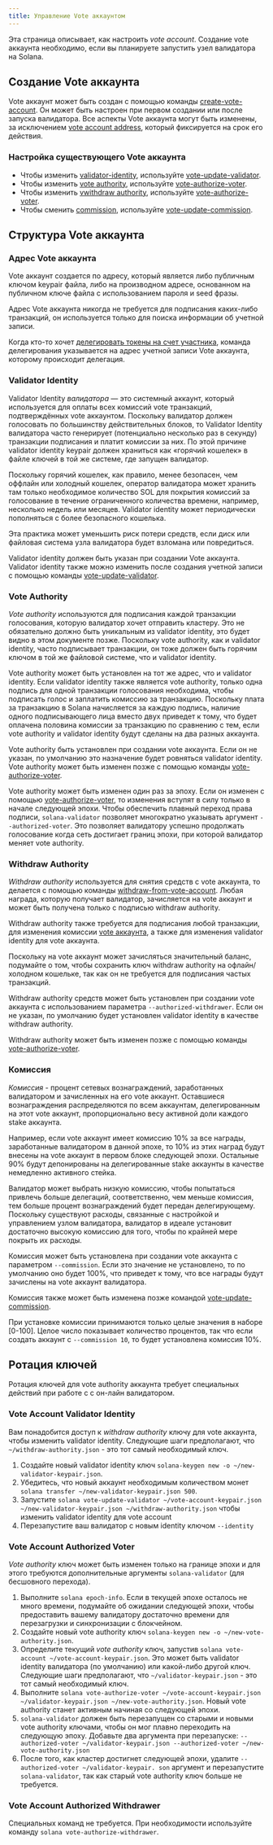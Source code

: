```yaml
---
title: Управление Vote аккаунтом
---
```


Эта страница описывает, как настроить _vote account_. Создание vote аккаунта необходимо, если вы планируете запустить узел валидатора на Solana.

## Создание Vote аккаунта

Vote аккаунт может быть создан с помощью команды [create-vote-account](../cli/usage.md#solana-create-vote-account). Он может быть настроен при первом создании или после запуска валидатора. Все аспекты Vote аккаунта могут быть изменены, за исключением [vote account address](#vote-account-address), который фиксируется на срок его действия.

### Настройка существующего Vote аккаунта

- Чтобы изменить [validator-identity](#validator-identity), используйте [vote-update-validator](../cli/usage.md#solana-vote-update-validator).
- Чтобы изменить [vote authority](#vote-authority), используйте [vote-authorize-voter](../cli/usage.md#solana-vote-authorize-voter).
- Чтобы изменить [vwithdraw authority](#withdraw-authority), используйте [vote-authorize-voter](../cli/usage.md#solana-vote-authorize-withdrawer).
- Чтобы сменить [commission](#commission), используйте [vote-update-commission](../cli/usage.md#solana-vote-update-commission).

## Структура Vote аккаунта

### Адрес Vote аккаунта

Vote аккаунт создается по адресу, который является либо публичным ключом keypair файла, либо на производном адресе, основанном на публичном ключе файла с использованием пароля и seed фразы.

Адрес Vote аккаунта никогда не требуется для подписания каких-либо транзакций, он используется только для поиска информации об учетной записи.

Когда кто-то хочет [делегировать токены на счет участника](../staking.md), команда делегирования указывается на адрес учетной записи Vote аккаунта, которому происходит делегация.

### Validator Identity

Validator Identity _валидатора_ — это системный аккаунт, который используется для оплаты всех комиссий vote транзакций, подтверждённых vote аккаунтом. Поскольку валидатор должен голосовать по большинству действительных блоков, то Validator Identity валидатора часто генерирует (потенциально несколько раз в секунду) транзакции подписания и платит комиссии за них. По этой причине validator identity keypair должен храниться как «горячий кошелек» в файле ключей в той же системе, где запущен валидатор.

Поскольку горячий кошелек, как правило, менее безопасен, чем оффлайн или холодный кошелек, оператор валидатора может хранить там только необходимое количество SOL для покрытия комиссий за голосование в течение ограниченного количества времени, например, несколько недель или месяцев. Validator identity может периодически пополняться с более безопасного кошелька.

Эта практика может уменьшить риск потери средств, если диск или файловая система узла валидатора будет взломана или повредиться.

Validator identity должен быть указан при создании Vote аккаунта. Validator identity также можно изменить после создания учетной записи с помощью команды [vote-update-validator](../cli/usage.md#solana-vote-update-validator).

### Vote Authority

_Vote authority_ используются для подписания каждой транзакции голосования, которую валидатор хочет отправить кластеру. Это не обязательно должно быть уникальным из validator identity, это будет видно в этом документе позже. Поскольку vote authority, как и validator identity, часто подписывает транзакции, он тоже должен быть горячим ключом в той же файловой системе, что и validator identity.

Vote authority может быть установлен на тот же адрес, что и validator identity. Если validator identity также является vote authority, только одна подпись для одной транзакции голосования необходима, чтобы подписать голос и заплатить комиссию за транзакцию. Поскольку плата за транзакцию в Solana начисляется за каждую подпись, наличие одного подписывающего лица вместо двух приведет к тому, что будет оплачена половина комиссии за транзакцию по сравнению с тем, если vote authority и validator identity будут сделаны на два разных аккаунта.

Vote authority быть установлен при создании vote аккаунта. Если он не указан, по умолчанию это назначение будет ровняться validator identity. Vote authority может быть изменен позже с помощью команды [vote-authorize-voter](../cli/usage.md#solana-vote-authorize-voter).

Vote authority может быть изменен один раз за эпоху. Если он изменен с помощью [vote-authorize-voter](../cli/usage.md#solana-vote-authorize-voter), то изменения вступят в силу только в начале следующей эпохи. Чтобы обеспечить плавный переход права подписи, `solana-validator` позволяет многократно указывать аргумент `--authorized-voter`. Это позволяет валидатору успешно продолжать голосование когда сеть достигает границ эпохи, при которой валидатор меняет vote authority.

### Withdraw Authority

_Withdraw authority_ используется для снятия средств с vote аккаунта, то делается с помощью команды [withdraw-from-vote-account](../cli/usage.md#solana-withdraw-from-vote-account). Любая награда, которую получает валидатор, зачисляется на vote аккаунт и может быть получена только с подписью withdraw authority.

Withdraw authority также требуется для подписания любой транзакции, для изменения комиссии [vote аккаунта](#commission), а также для изменения validator identity для vote аккаунта.

Поскольку на vote аккаунт может зачисляться значительный баланс, подумайте о том, чтобы сохранить ключ withdraw authority на офлайн/холодном кошельке, так как он не требуется для подписания частых транзакций.

Withdraw authority средств может быть установлен при создании vote аккаунта с использованием параметра `--authorized-withdrawer`. Если он не указан, по умолчанию будет установлен validator identity в качестве withdraw authority.

Withdraw authority может быть изменен позже с помощью команды [vote-authorize-voter](../cli/usage.md#solana-vote-authorize-withdrawer).

### Комиссия

_Комиссия_ - процент сетевых вознаграждений, заработанных валидатором и зачисленных на его vote аккаунт. Оставшиеся вознаграждения распределяются по всем аккаунтам, делегированным на этот vote аккаунт, пропорционально весу активной доли каждого stake аккаунта.

Например, если vote аккаунт имеет комиссию 10% за все награды, заработанные валидатором в данной эпохе, то 10% из этих наград будут внесены на vote аккаунт в первом блоке следующей эпохи. Остальные 90% будут депонированы на делегированные stake аккаунты в качестве немедленно активного стейка.

Валидатор может выбрать низкую комиссию, чтобы попытаться привлечь больше делегаций, соответственно, чем меньше комиссия, тем больше процент вознаграждений будет передан делегирующему. Поскольку существуют расходы, связанные с настройкой и управлением узлом валидатора, валидатор в идеале установит достаточно высокую комиссию для того, чтобы по крайней мере покрыть их расходы.

Комиссия может быть установлена при создании vote аккаунта с параметром `--commission`. Если это значение не установлено, то по умолчанию оно будет 100%, что приведет к тому, что все награды будут зачислены на vote аккаунт валидатора.

Комиссия также может быть изменена позже командой [vote-update-commission](../cli/usage.md#solana-vote-update-commission).

При установке комиссии принимаются только целые значения в наборе [0-100]. Целое число показывает количество процентов, так что если создать аккаунт с `--commission 10`, то будет установлена комиссия 10%.

## Ротация ключей

Ротация ключей для vote authority аккаунта требует специальных действий при работе с с он-лайн валидатором.

### Vote Account Validator Identity

Вам понадобится доступ к _withdraw authority_ ключу для vote аккаунта, чтобы изменить validator identity. Следующие шаги предполагают, что `~/withdraw-authority.json` - это тот самый необходимый ключ.

1. Создайте новый validator identity ключ `solana-keygen new -o ~/new-validator-keypair.json`.
2. Убедитесь, что новый аккаунт необходимым количеством монет `solana transfer ~/new-validator-keypair.json 500`.
3. Запустите `solana vote-update-validator ~/vote-account-keypair.json ~/new-validator-keypair.json ~/withdraw-authority.json` чтобы изменить validator identity для vote account
4. Перезапустите ваш валидатор с новым identity ключом `--identity`

### Vote Account Authorized Voter

_Vote authority_ ключ может быть изменен только на границе эпохи и для этого требуются дополнительные аргументы `solana-validator` (для бесшовного перехода).

1. Выполните `solana epoch-info`. Если в текущей эпохе осталось не много времени, подумайте об ожидании следующей эпохи, чтобы предоставить вашему валидатору достаточно времени для перезагрузки и синхронизации с блокчейном.
2. Создайте новый vote authority ключ `solana-keygen new -o ~/new-vote-authority.json`.
3. Определите текущий _vote authority_ ключ, запустив `solana vote-account ~/vote-account-keypair.json`. Это может быть validator identity валидатора (по умолчанию) или какой-либо другой ключ. Следующие шаги предполагают, что `~/validator-keypair.json` - это тот самый необходимый ключ.
4. Выполните `solana vote-authorize-voter ~/vote-account-keypair.json ~/validator-keypair.json ~/new-vote-authority.json`. Новый vote authority станет активным начиная со следующей эпохи.
5. `solana-validator` должен быть перезапущен со старыми и новыми vote authority ключами, чтобы он мог плавно переходить на следующую эпоху. Добавьте два аргумента при перезапуске: `--authorized-voter ~/validator-keypair.json --authorized-voter ~/new-vote-authority.json`
6. После того, как кластер достигнет следующей эпохи, удалите `--authorized-voter ~/validator-keypair. son` аргумент и перезапустите `solana-validator`, так как старый vote authority ключ больше не требуется.

### Vote Account Authorized Withdrawer

Специальных команд не требуется. При необходимости используйте команду `solana vote-authorize-withdrawer`.
